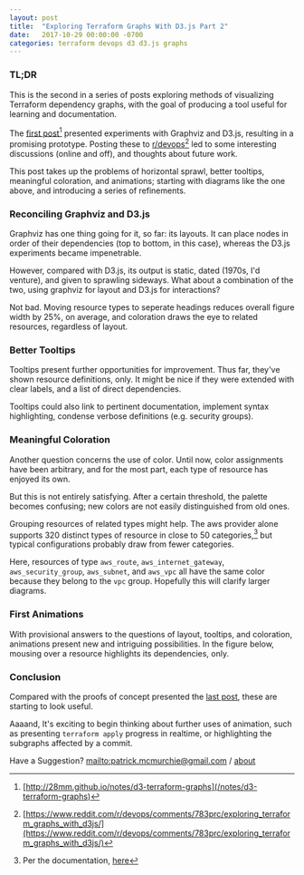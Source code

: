 ```yaml
---
layout: post
title:  "Exploring Terraform Graphs With D3.js Part 2"
date:   2017-10-29 00:00:00 -0700
categories: terraform devops d3 d3.js graphs
---
```

<link rel="stylesheet" type="text/css" href="/assets/terraform-graphs-2/style.css">

### TL;DR

This is the second in a series of posts exploring methods of visualizing Terraform dependency graphs, with the goal of producing a tool useful for learning and documentation.

<div id="demo1"></div>

The [first post](/notes/d3-terraform-graphs)[^1] presented experiments with Graphviz and D3.js, resulting in a promising prototype. Posting these to [r/devops](https://www.reddit.com/r/devops/comments/783prc/exploring_terraform_graphs_with_d3js/)[^2] led to some interesting discussions (online and off), and thoughts about future work.

This post takes up the problems of horizontal sprawl, better tooltips, meaningful coloration, and animations; starting with diagrams like the one above, and introducing a series of refinements.

### Reconciling Graphviz and D3.js

Graphviz has one thing going for it, so far: its layouts. It can place nodes in order of their dependencies (top to bottom, in this case), whereas the D3.js experiments became impenetrable.

However, compared with D3.js, its output is static, dated (1970s, I'd venture), and given to sprawling sideways. What about a combination of the two, using graphviz for layout and D3.js for interactions?

<style>
div#demo1 > svg {
       height: 400px;
       display: block;
       margin: auto;
}

</style>
<div id="demo3"></div>

Not bad. Moving resource types to seperate headings reduces overall figure width by 25%, on average, and coloration draws the eye to related resources, regardless of layout.

### Better Tooltips

Tooltips present further opportunities for improvement. Thus far, they've shown resource definitions, only. It might be nice if they were extended with clear labels, and a list of direct dependencies.

<div id="tooltip-demo-1"></div>
<style>
div#tooltip-demo-1 > svg {
       height: 600px;
       display: block;
       margin: auto;
}
</style>

Tooltips could also link to pertinent documentation, implement syntax highlighting, condense verbose definitions (e.g. security groups).

### Meaningful Coloration

Another question concerns the use of color. Until now, color assignments have been arbitrary, and for the most part, each type of resource has enjoyed its own. 

But this is not entirely satisfying. After a certain threshold, the palette becomes confusing; new colors are not easily distinguished from old ones. 

Grouping resources of related types might help. The aws provider alone supports 320 distinct types of resource in close to 50 categories,[^5] but typical configurations probably draw from fewer categories. 

<div id="demo4"></div>

Here, resources of type `aws_route`, `aws_internet_gateway`, `aws_security_group`, `aws_subnet`, and `aws_vpc` all have the same color because they belong to the `vpc` group. Hopefully this will clarify larger diagrams.

### First Animations

With provisional answers to the questions of layout, tooltips, and coloration, animations present new and intriguing possibilities. In the figure below, mousing over a resource highlights its dependencies, only.

<div id="demo6"></div>


### Conclusion

Compared with the proofs of concept presented the [last post](/notes/d3-terraform-graphs), these are starting to look useful. 

Aaaand, It's exciting to begin thinking about further uses of animation, such as presenting `terraform apply` progress in realtime, or highlighting the subgraphs affected by a commit. 

Have a Suggestion? <mailto:patrick.mcmurchie@gmail.com> / [about](/about)

[^1]: [http://28mm.github.io/notes/d3-terraform-graphs](/notes/d3-terraform-graphs)
[^2]: [https://www.reddit.com/r/devops/comments/783prc/exploring_terraform_graphs_with_d3js/](https://www.reddit.com/r/devops/comments/783prc/exploring_terraform_graphs_with_d3js/)
[^5]: Per the documentation, [here](https://www.terraform.io/docs/providers/aws/index.html)

<script src="https://d3js.org/d3.v4.js"></script>
<script src="/assets/terraform-graphs-2/js/fisheye.js"></script>
<script src="/assets/terraform-graphs-2/js/d3-tip.js"></script>
<script src="/assets/terraform-graphs-2/js/terraform-graph.js"></script>

<script>

// use the oldest version of svg_activate
svg_activate_old('div#demo1', 
    '/assets/terraform-graphs-2/demo-1.svg', 
    '/assets/terraform-graphs-2/demo-1.json');

svg_activate_old('div#demo2',
    '/assets/terraform-graphs-2/demo-2.svg', 
    '/assets/terraform-graphs-2/demo-2.json');

svg_activate_old('div#demo3',
    '/assets/terraform-graphs-2/demo-3.svg', 
    '/assets/terraform-graphs-2/demo-3.json');


// use the naive color version of svg_activate w/ tooltips
svg_activate_simple('div#tooltip-demo-1',
	'/assets/terraform-graphs-2/tooltip-demo-1.svg',
	'/assets/terraform-graphs-2/tooltip-demo-1.json')


// better-colors version of svg_activate w/tooltips
svg_activate_color('div#demo4',
    '/assets/terraform-graphs-2/demo-3.svg',
    '/assets/terraform-graphs-2/demo-3.json');

//svg_activate_color('div#demo5',
//    '/assets/terraform-graphs-2/demo-5.svg', 
//    '/assets/terraform-graphs-2/demo-5.json');

// current version of svg_activate w/colors w/tooltips w/animations
svg_activate('div#demo6',
    '/assets/terraform-graphs-2/demo-3.svg',
    '/assets/terraform-graphs-2/demo-3.json');


</script>


<!--
 Below is the default output for a simple configuration.
<img src="/assets/terraform-graphs/demo-1.svg">
--> 